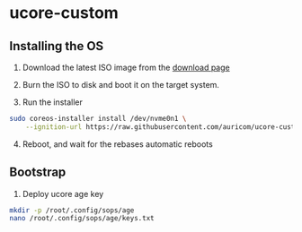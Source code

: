 # ucore-custom

## Installing the OS

1. Download the latest ISO image from the [download page](https://fedoraproject.org/coreos/download/?stream=stable#baremetal)

2. Burn the ISO to disk and boot it on the target system.

3. Run the installer

```bash
sudo coreos-installer install /dev/nvme0n1 \
    --ignition-url https://raw.githubusercontent.com/auricom/ucore-custom/main/butane/service/config.ign
```

4. Reboot, and wait for the rebases automatic reboots

## Bootstrap

1. Deploy ucore age key

```bash
mkdir -p /root/.config/sops/age
nano /root/.config/sops/age/keys.txt
```